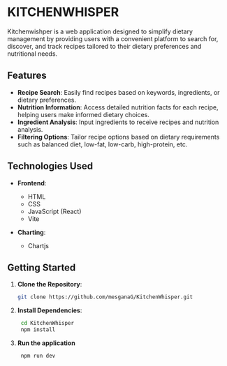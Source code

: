 
# KITCHENWHISPER

Kitchenwishper is a web application designed to simplify dietary management by providing users with a convenient platform to search for, discover, and track recipes tailored to their dietary preferences and nutritional needs.

## Features

- **Recipe Search**: Easily find recipes based on keywords, ingredients, or dietary preferences.
- **Nutrition Information**: Access detailed nutrition facts for each recipe, helping users make informed dietary choices.
- **Ingredient Analysis**: Input ingredients to receive recipes and nutrition analysis.
- **Filtering Options**: Tailor recipe options based on dietary requirements such as balanced diet, low-fat, low-carb, high-protein, etc.

## Technologies Used

- **Frontend**:
  - HTML
  - CSS
  - JavaScript (React)
  - Vite 

- **Charting**:
  - Chartjs

## Getting Started

1. **Clone the Repository**:
   ```bash
   git clone https://github.com/mesganaG/KitchenWhisper.git
2. **Install Dependencies**:
   ```bash
    cd KitchenWhisper
    npm install

4. **Run the application**
   ```bash
    npm run dev
